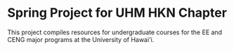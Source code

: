 # Spring Project for UHM HKN Chapter
This project compiles resources for undergraduate courses for the EE and CENG major programs at the University of Hawai'i.
